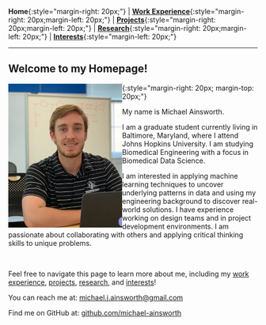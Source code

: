 **Home**{:style="margin-right: 20px;"}
|
[**Work Experience**](http://michaelainsworth.me/workExperience){:style="margin-right: 20px;margin-left: 20px;"}
|
[**Projects**](http://michaelainsworth.me/projects){:style="margin-right: 20px;margin-left: 20px;"}
|
[**Research**](http://michaelainsworth.me/research){:style="margin-right: 20px;margin-left: 20px;"}
|
[**Interests**](http://michaelainsworth.me/interests){:style="margin-left: 20px;"}

___

## Welcome to my Homepage!

<img align="left" width="230" height="291" src="pictures/profile.JPG">{:style="margin-right: 20px; margin-top: 20px;"}

My name is Michael Ainsworth.

I am a graduate student currently living in Baltimore, Maryland, where I attend Johns Hopkins University. I am studying Biomedical Engineering with a focus in Biomedical Data Science.

I am interested in applying machine learning techniques to uncover underlying patterns in data and using my engineering background to discover real-world solutions. I have experience working on design teams and in project development environments. I am passionate about collaborating with others and applying critical thinking skills to unique problems. 

<br/>

Feel free to navigate this page to learn more about me, including my [work experience](http://michaelainsworth.me/workExperience), [projects](http://michaelainsworth.me/projects), [research](http://michaelainsworth.me/research), and [interests](http://michaelainsworth.me/interests)!

You can reach me at: michael.j.ainsworth@gmail.com

Find me on GitHub at: [github.com/michael-ainsworth](https://github.com/michael-ainsworth)

